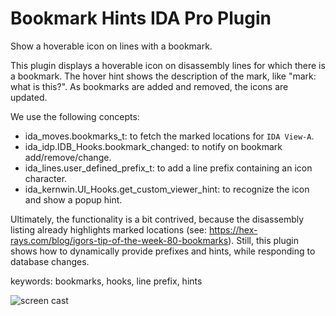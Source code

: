 
# Bookmark Hints IDA Pro Plugin
Show a hoverable icon on lines with a bookmark.

This plugin displays a hoverable icon on disassembly lines
for which there is a bookmark. The hover hint shows the
description of the mark, like "mark: what is this?". As
bookmarks are added and removed, the icons are updated.

We use the following concepts:
  * ida_moves.bookmarks_t: to fetch the marked locations for `IDA View-A`.
  * ida_idp.IDB_Hooks.bookmark_changed: to notify on bookmark add/remove/change.
  * ida_lines.user_defined_prefix_t: to add a line prefix containing an icon character.
  * ida_kernwin.UI_Hooks.get_custom_viewer_hint: to recognize the icon and show a popup hint.

Ultimately, the functionality is a bit contrived, because the
disassembly listing already highlights marked locations
(see: https://hex-rays.com/blog/igors-tip-of-the-week-80-bookmarks).
Still, this plugin shows how to dynamically provide prefixes and hints,
while responding to database changes.

keywords: bookmarks, hooks, line prefix, hints

![screen cast](https://github.com/williballenthin/idawilli/releases/download/v0.1.0a4/Screen.Recording.2025-08-14.at.11.33.52.AM.gif)
